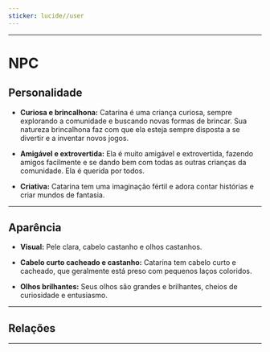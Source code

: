 ```yaml
---
sticker: lucide//user
---
```

---
# NPC

## Personalidade

- **Curiosa e brincalhona:** Catarina é uma criança curiosa, sempre explorando a comunidade e buscando novas formas de brincar. Sua natureza brincalhona faz com que ela esteja sempre disposta a se divertir e a inventar novos jogos.

- **Amigável e extrovertida:** Ela é muito amigável e extrovertida, fazendo amigos facilmente e se dando bem com todas as outras crianças da comunidade. Ela é querida por todos.

- **Criativa:** Catarina tem uma imaginação fértil e adora contar histórias e criar mundos de fantasia.

---
## Aparência 

- **Visual:** Pele clara, cabelo castanho e olhos castanhos.

- **Cabelo curto cacheado e castanho:** Catarina tem cabelo curto e cacheado, que geralmente está preso com pequenos laços coloridos.

- **Olhos brilhantes:** Seus olhos são grandes e brilhantes, cheios de curiosidade e entusiasmo.

---
## Relações

---